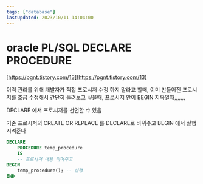 ```yaml
---
tags: ["database"]
lastUpdated: 2023/10/11 14:04:00
---
```


# oracle PL/SQL DECLARE PROCEDURE

[https://pgnt.tistory.com/13](https://pgnt.tistory.com/13)

이력 관리를 위해 개발자가 직접 프로시저 수정 하지 말라고 할때, 이미 만들어진 프로시저를 조금 수정해서 간단히 돌려보고 싶을때, 프로시저 안이 BEGIN 지옥일때,,,,,,,

DECLARE 에서 프로시저를 선언할 수 있음

기존 프로시저의 CREATE OR REPLACE 를 DECLARE로 바꿔주고 BEGIN 에서 실행시켜준다

```sql
DECLARE
	PROCEDURE temp_procedure
	IS
	-- 프로시저 내용 적어주고
BEGIN
	temp_procedure(); -- 실행
END
```
